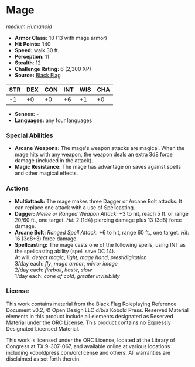# Mage

*medium* *Humanoid*

- **Armor Class:** 10 (13 with mage armor)
- **Hit Points:** 140 
- **Speed:** walk 30 ft.
- **Perception**: 11
- **Stealth**: 12
- **Challenge Rating:** 6 (2,300 XP)
- **Source:** [Black Flag](https://koboldpress.com/kpstore/product/tovrpg-pg-mv/)

| STR | DEX | CON | INT | WIS | CHA |
| --- | --- | --- | --- | --- | --- |
| -1 | +0 | +0 | +6 | +1 | +0 |

- **Senses:** -
- **Languages:** any four languages

### Special Abilities

- **Arcane Weapons:** The mage's weapon attacks are magical. When the mage hits with any weapon, the weapon deals an extra 3d8 force damage (included in the attack).
- **Magic Resistance:** The mage has advantage on saves against spells and other magical effects.

### Actions

- **Multiattack:** The mage makes three Dagger or Arcane Bolt attacks. It can replace one attack with a use of Spellcasting.
- **Dagger:** _Melee or Ranged Weapon Attack:_ +3 to hit, reach 5 ft. or range 20/60 ft., one target. _Hit:_ 2 (1d4) piercing damage plus 13 (3d8) force damage.
- **Arcane Bolt:** _Ranged Spell Attack:_ +6 to hit, range 60 ft., one target. _Hit:_ 16 (3d8+3) force damage.
- **Spellcasting:** The mage casts one of the following spells, using INT as the spellcasting ability (spell save DC 14).<br>At will: _detect magic_, _light_, _mage hand_, _prestidigitation_<br>3/day each: _fly_, _mage armor_, _mirror image_<br>2/day each: _fireball_, _haste_, _slow_<br>1/day each: _cone of cold_, _greater invisibility_


### License

This work contains material from the Black Flag Roleplaying Reference Document v0.2, © Open Design LLC d/b/a Kobold Press. Reserved Material elements in this product include all elements designated as Reserved Material under the ORC License. This product contains no Expressly Designated Licensed Material.

This work is licensed under the ORC License, located at the Library of Congress at TX 9-307-067, and available online at various locations including koboldpress.com/orclicense and others. All warranties are disclaimed as set forth therein.
